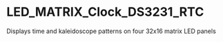 # LED_MATRIX_Clock_DS3231_RTC
Displays time and kaleidoscope patterns on four 32x16 matrix LED panels

